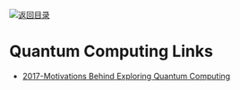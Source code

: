 [![返回目录](https://user-images.githubusercontent.com/5803001/38079637-ff0abcf0-3371-11e8-9b76-ad651620afc7.jpg)](https://github.com/wxyyxc1992/Awesome-Links)

# Quantum Computing Links

* [2017-Motivations Behind Exploring Quantum Computing](http://www.clerro.com/guide/580/quantum-computing-explained)
